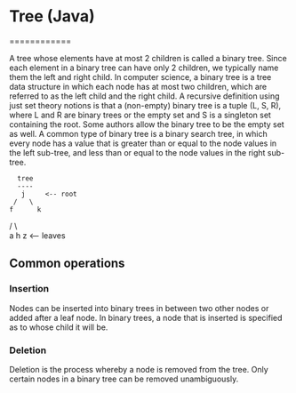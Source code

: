 # Tree (Java)
============

A tree whose elements have at most 2 children is called a binary tree. Since each element in a binary tree can have only 2 children, we typically name them the left and right child. In computer science, a binary tree is a tree data structure in which each node has at most two children, which are referred to as the left child and the right child. A recursive definition using just set theory notions is that a (non-empty) binary tree is a tuple (L, S, R), where L and R are binary trees or the empty set and S is a singleton set containing the root. Some authors allow the binary tree to be the empty set as well. A common type of binary tree is a binary search tree, in which every node has a value that is greater than or equal to the node values in the left sub-tree, and less than or equal to the node values in the right sub-tree.

      tree
      ----
       j     <-- root
     /   \
    f      k
   /  \      \
  a     h      z     <-- leaves

## Common operations

### Insertion
Nodes can be inserted into binary trees in between two other nodes or added after a leaf node. In binary trees, a node that is inserted is specified as to whose child it will be.

### Deletion
Deletion is the process whereby a node is removed from the tree. Only certain nodes in a binary tree can be removed unambiguously.

